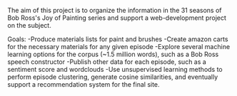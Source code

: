 The aim of this project is to organize the information in the 31 seasons of Bob Ross's Joy of Painting series
and support a web-development project on the subject.

Goals:
-Produce materials lists for paint and brushes
-Create amazon carts for the necessary materials for any given episode
-Explore several machine learning options for the corpus (~1.5 million words), such as a Bob Ross speech constructor
-Publish other data for each episode, such as a sentiment score and wordclouds
-Use unsupervised learning methods to perform episode clustering, generate cosine similarities, and eventually support
    a recommendation system for the final site.

 